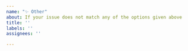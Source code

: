 ```yaml
---
name: "✨ Other"
about: If your issue does not match any of the options given above
title: ''
labels: ''
assignees: ''

---
```




